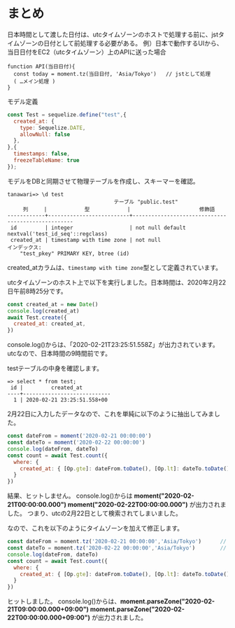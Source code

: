 

# まとめ
日本時間として渡した日付は、utcタイムゾーンのホストで処理する前に、jstタイムゾーンの日付として前処理する必要がある。
例）日本で動作するUIから、当日日付をEC2（utcタイムゾーン）上のAPIに送った場合

```
function API(当日日付){
  const today = moment.tz(当日日付, 'Asia/Tokyo')   // jstとして処理
  ( …メイン処理 )
}
```


モデル定義
```Javascript
const Test = sequelize.define("test",{
  created_at: {
    type: Sequelize.DATE,
    allowNull: false
  },
},{
  timestamps: false,
  freezeTableName: true
});
```

モデルをDBと同期させて物理テーブルを作成し、スキーマーを確認。

```
tanawari=> \d test
                                  テーブル "public.test"
     列     |            型            |                      修飾語
------------+--------------------------+---------------------------------------------------
 id         | integer                  | not null default nextval('test_id_seq'::regclass)
 created_at | timestamp with time zone | not null
インデックス:
    "test_pkey" PRIMARY KEY, btree (id)
```
created_atカラムは、`timestamp with time zone`型として定義されています。

utcタイムゾーンのホスト上で以下を実行しました。日本時間は、2020年2月22日午前8時25分です。

```Javascript
const created_at = new Date()
console.log(created_at)
await Test.create({
  created_at: created_at,
})
```

console.log()からは、「2020-02-21T23:25:51.558Z」が出力されています。utcなので、日本時間の9時間前です。


testテーブルの中身を確認します。
```
=> select * from test;
 id |         created_at
----+----------------------------
  1 | 2020-02-21 23:25:51.558+00
```

2月22日に入力したデータなので、これを単純に以下のように抽出してみました。

```Javascript
const dateFrom = moment('2020-02-21 00:00:00')
const dateTo = moment('2020-02-22 00:00:00')
console.log(dateFrom, dateTo)
const count = await Test.count({
  where: {
    created_at: { [Op.gte]: dateFrom.toDate(), [Op.lt]: dateTo.toDate() },
  }
})
```

結果、ヒットしません。
console.log()からは **moment("2020-02-21T00:00:00.000") moment("2020-02-22T00:00:00.000")** が出力されました。
つまり、utcの2月22日として検索されてしまいました。

なので、これを以下のようにタイムゾーンを加えて修正します。

```Javascript
const dateFrom = moment.tz('2020-02-21 00:00:00','Asia/Tokyo')      // updated!
const dateTo = moment.tz('2020-02-22 00:00:00','Asia/Tokyo')        // updated!
console.log(dateFrom, dateTo)
const count = await Test.count({
  where: {
    created_at: { [Op.gte]: dateFrom.toDate(), [Op.lt]: dateTo.toDate() },
  }
})
```
ヒットしました。
console.log()からは、**moment.parseZone("2020-02-21T09:00:00.000+09:00") moment.parseZone("2020-02-22T00:00:00.000+09:00")** が出力されました。
